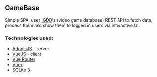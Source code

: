 ## GameBase

Simple SPA, uses [IGDB](https://www.igdb.com/)'s (video game database) REST API to fetch data, process them and show them to logged in users via interactive UI.

### Technologies used:
- [AdonisJS](https://adonisjs.com/) - server
- [VueJS](https://vuejs.org/) - client
- [Vue Router](https://router.vuejs.org/)
- [Vuex](https://vuex.vuejs.org/)
- [SQLite 3](https://www.sqlite.org/index.html)
